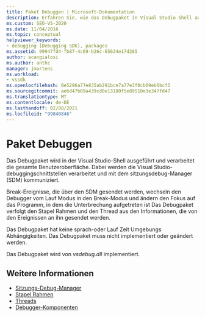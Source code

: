 ```yaml
---
title: Paket Debuggen | Microsoft-Dokumentation
description: Erfahren Sie, wie das Debugpaket in Visual Studio Shell ausgeführt wird und die Benutzeroberfläche verarbeitet, indem Sie die Debugschnittstellen nutzen und mit dem sitzungsdebug-Manager
ms.custom: SEO-VS-2020
ms.date: 11/04/2016
ms.topic: conceptual
helpviewer_keywords:
- debugging [Debugging SDK], packages
ms.assetid: 99947fd4-fb87-4c69-b26c-65634e17d285
author: acangialosi
ms.author: anthc
manager: jmartens
ms.workload:
- vssdk
ms.openlocfilehash: 0e5296a77e835ab291bce7a77e3f0cb09eb6bcf5
ms.sourcegitcommit: ae6d47b09a439cd0e13180f5e89510e3e347fd47
ms.translationtype: MT
ms.contentlocale: de-DE
ms.lasthandoff: 02/08/2021
ms.locfileid: "99840846"
---
```

# <a name="debug-package"></a>Paket Debuggen
Das Debugpaket wird in der Visual Studio-Shell ausgeführt und verarbeitet die gesamte Benutzeroberfläche. Dabei werden die Visual Studio-debuggingschnittstellen verarbeitet und mit dem sitzungsdebug-Manager (SDM) kommuniziert.

 Break-Ereignisse, die über den SDM gesendet werden, wechseln den Debugger vom Lauf Modus in den Break-Modus und ändern den Fokus auf das Programm, in dem die Unterbrechung aufgetreten ist Das Debugpaket verfolgt den Stapel Rahmen und den Thread aus den Informationen, die von den Ereignissen an ihn gesendet werden.

 Das Debugpaket hat keine sprach-oder Lauf Zeit Umgebungs Abhängigkeiten. Das Debugpaket muss nicht implementiert oder geändert werden.

 Das Debugpaket wird von *vsdebug.dll* implementiert.

## <a name="see-also"></a>Weitere Informationen
- [Sitzungs-Debug-Manager](../../extensibility/debugger/session-debug-manager.md)
- [Stapel Rahmen](../../extensibility/debugger/stack-frames.md)
- [Threads](../../extensibility/debugger/threads.md)
- [Debugger-Komponenten](../../extensibility/debugger/debugger-components.md)
